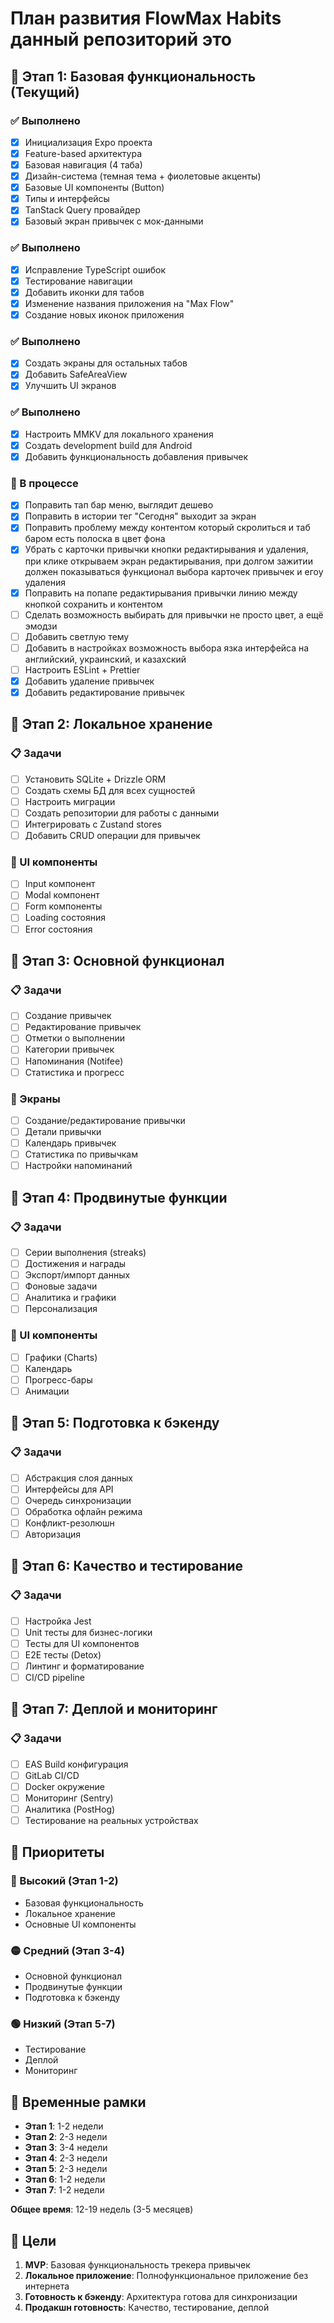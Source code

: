 # План развития FlowMax Habits данный репозиторий это 

## 🎯 Этап 1: Базовая функциональность (Текущий)

### ✅ Выполнено
- [x] Инициализация Expo проекта
- [x] Feature-based архитектура
- [x] Базовая навигация (4 таба)
- [x] Дизайн-система (темная тема + фиолетовые акценты)
- [x] Базовые UI компоненты (Button)
- [x] Типы и интерфейсы
- [x] TanStack Query провайдер
- [x] Базовый экран привычек с мок-данными

### ✅ Выполнено
- [x] Исправление TypeScript ошибок
- [x] Тестирование навигации
- [x] Добавить иконки для табов
- [x] Изменение названия приложения на "Max Flow"
- [x] Создание новых иконок приложения

### ✅ Выполнено
- [x] Создать экраны для остальных табов
- [x] Добавить SafeAreaView
- [x] Улучшить UI экранов

### ✅ Выполнено
- [x] Настроить MMKV для локального хранения
- [x] Создать development build для Android
- [x] Добавить функциональность добавления привычек

### 🔄 В процессе
- [x] Поправить тап бар меню, выглядит дешево
- [x] Поправить в истории тег "Сегодня" выходит за экран
- [x] Поправить проблему между контентом который скролиться и таб баром есть полоска в цвет фона
- [x] Убрать с карточки привычки кнопки редактирывания и удаления, при клике открываем экран редактирывания, при долгом зажитии должен показываться функционал выбора карточек привычек и егоу удаления
- [x] Поправить на попапе редактирывания привычки линию между кнопкой сохранить и контентом
- [ ] Сделать возможность выбирать для привычки не просто цвет, а ещё эмодзи
- [ ] Добавить светлую тему
- [ ] Добавить в настройках возможность выбора язка интерфейса на английский, украинский, и казахский
- [ ] Настроить ESLint + Prettier 
- [x] Добавить удаление привычек
- [x] Добавить редактирование привычек

## 🎯 Этап 2: Локальное хранение

### 📋 Задачи
- [ ] Установить SQLite + Drizzle ORM
- [ ] Создать схемы БД для всех сущностей
- [ ] Настроить миграции
- [ ] Создать репозитории для работы с данными
- [ ] Интегрировать с Zustand stores
- [ ] Добавить CRUD операции для привычек

### 🎨 UI компоненты
- [ ] Input компонент
- [ ] Modal компонент
- [ ] Form компоненты
- [ ] Loading состояния
- [ ] Error состояния

## 🎯 Этап 3: Основной функционал

### 📋 Задачи
- [ ] Создание привычек
- [ ] Редактирование привычек
- [ ] Отметки о выполнении
- [ ] Категории привычек
- [ ] Напоминания (Notifee)
- [ ] Статистика и прогресс

### 🎨 Экраны
- [ ] Создание/редактирование привычки
- [ ] Детали привычки
- [ ] Календарь привычек
- [ ] Статистика по привычкам
- [ ] Настройки напоминаний

## 🎯 Этап 4: Продвинутые функции

### 📋 Задачи
- [ ] Серии выполнения (streaks)
- [ ] Достижения и награды
- [ ] Экспорт/импорт данных
- [ ] Фоновые задачи
- [ ] Аналитика и графики
- [ ] Персонализация

### 🎨 UI компоненты
- [ ] Графики (Charts)
- [ ] Календарь
- [ ] Прогресс-бары
- [ ] Анимации

## 🎯 Этап 5: Подготовка к бэкенду

### 📋 Задачи
- [ ] Абстракция слоя данных
- [ ] Интерфейсы для API
- [ ] Очередь синхронизации
- [ ] Обработка офлайн режима
- [ ] Конфликт-резолюшн
- [ ] Авторизация

## 🎯 Этап 6: Качество и тестирование

### 📋 Задачи
- [ ] Настройка Jest
- [ ] Unit тесты для бизнес-логики
- [ ] Тесты для UI компонентов
- [ ] E2E тесты (Detox)
- [ ] Линтинг и форматирование
- [ ] CI/CD pipeline

## 🎯 Этап 7: Деплой и мониторинг

### 📋 Задачи
- [ ] EAS Build конфигурация
- [ ] GitLab CI/CD
- [ ] Docker окружение
- [ ] Мониторинг (Sentry)
- [ ] Аналитика (PostHog)
- [ ] Тестирование на реальных устройствах

## 🚀 Приоритеты

### 🔴 Высокий (Этап 1-2)
- Базовая функциональность
- Локальное хранение
- Основные UI компоненты

### 🟡 Средний (Этап 3-4)
- Основной функционал
- Продвинутые функции
- Подготовка к бэкенду

### 🟢 Низкий (Этап 5-7)
- Тестирование
- Деплой
- Мониторинг

## 📅 Временные рамки

- **Этап 1**: 1-2 недели
- **Этап 2**: 2-3 недели
- **Этап 3**: 3-4 недели
- **Этап 4**: 2-3 недели
- **Этап 5**: 2-3 недели
- **Этап 6**: 1-2 недели
- **Этап 7**: 1-2 недели

**Общее время**: 12-19 недель (3-5 месяцев)

## 🎯 Цели

1. **MVP**: Базовая функциональность трекера привычек
2. **Локальное приложение**: Полнофункциональное приложение без интернета
3. **Готовность к бэкенду**: Архитектура готова для синхронизации
4. **Продакшн готовность**: Качество, тестирование, деплой
